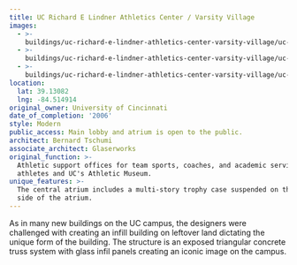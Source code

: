 ```yaml
---
title: UC Richard E Lindner Athletics Center / Varsity Village
images:
  - >-
    buildings/uc-richard-e-lindner-athletics-center-varsity-village/uc-richard-e-lindner-athletics-center-varsity-village-0_ffq5hv
  - >-
    buildings/uc-richard-e-lindner-athletics-center-varsity-village/uc-richard-e-lindner-athletics-center-varsity-village-1_ibea3e
  - >-
    buildings/uc-richard-e-lindner-athletics-center-varsity-village/uc-richard-e-lindner-athletics-center-varsity-village-2_ygv40z
location:
  lat: 39.13082
  lng: -84.514914
original_owner: University of Cincinnati
date_of_completion: '2006'
style: Modern
public_access: Main lobby and atrium is open to the public.
architect: Bernard Tschumi
associate_architect: Glaserworks
original_function: >-
  Athletic support offices for team sports, coaches, and academic services for
  athletes and UC's Athletic Museum.
unique_features: >-
  The central atrium includes a multi-story trophy case suspended on the east
  side of the atrium.
---
```


As in many new buildings on the UC campus, the designers were challenged with creating an infill building on leftover land dictating the unique form of the building. The structure is an exposed triangular concrete truss system with glass infil panels creating an iconic image on the campus.
